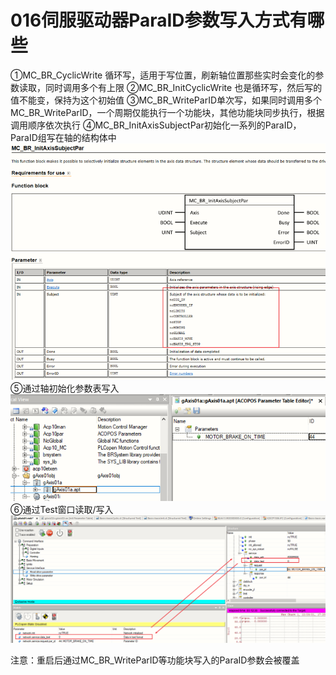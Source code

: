 # 016伺服驱动器ParaID参数写入方式有哪些
①MC_BR_CyclicWrite 循环写，适用于写位置，刷新轴位置那些实时会变化的参数读取，同时调用多个有上限
②MC_BR_InitCyclicWrite 也是循环写，然后写的值不能变，保持为这个初始值
③MC_BR_WriteParID单次写，如果同时调用多个MC_BR_WriteParID，一个周期仅能执行一个功能块，其他功能块同步执行，根据调用顺序依次执行
④MC_BR_InitAxisSubjectPar初始化一系列的ParaID，ParaID组写在轴的结构体中
![Img](./FILES/016伺服驱动器ParaID参数写入方式有哪些.md/img-20220530164554.png)
⑤通过轴初始化参数表写入
![Img](./FILES/016伺服驱动器ParaID参数写入方式有哪些.md/img-20220530164618.png)
⑥通过Test窗口读取/写入
![Img](./FILES/016伺服驱动器ParaID参数写入方式有哪些.md/img-20220530164655.png)

注意：重启后通过MC_BR_WriteParID等功能块写入的ParaID参数会被覆盖